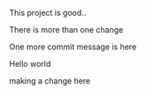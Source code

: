 This project is good..

There is more than one change

One more commit message is here

Hello world

making a change here
